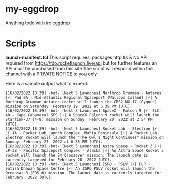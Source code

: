 # my-eggdrop
Anything todo with irc eggdrop

# Scripts
**launch-manifest.tcl**
This script requires: packages http tls & 
No API required from https://fdo.rocketlaunch.live/api but for further features an API must be purchased from this site
The script will respond within the channel with a PRIVATE NOTICE to you only

Here is a sample output what to expect:

```[16/02/2022 18:39] <bot-owner or user> !next
[16/02/2022 18:39] -bot- [Next 5 Launches] Northrop Grumman - Antares |⚡| Pad 0A - Mid-Atlantic Regional Spaceport (Wallops Island) |⚡️| A Northrop Grumman Antares rocket will launch the CRS2 NG-17 (Cygnus) mission on Saturday  February 19  2022 at 5 39 PM (UTC).
[16/02/2022 18:39] -bot- [Next 5 Launches] SpaceX - Falcon 9 |⚡| SLC-40 - Cape Canaveral SFS |⚡️| A SpaceX Falcon 9 rocket will launch the Starlink-37 (4-8) mission on Sunday  February 20  2022 at 2 54 PM (UTC).
[16/02/2022 18:39] -bot- [Next 5 Launches] Rocket Lab - Electron |⚡| LC-1A - Rocket Lab Launch Complex  Mahia Peninsula |⚡️| A Rocket Lab Electron rocket will launch the "The Owl's Night Continues" mission on Sunday  February 27  2022 at 8 35 PM (UTC).
[16/02/2022 18:39] -bot- [Next 5 Launches] Astra Space - Rocket 3 |⚡| LP-3B - Pacific Spaceport Complex - Alaska |⚡️| An Astra Space Rocket 3 rocket will launch the S4 Crossover mission. The launch date is currently targeted for February 28  2022 (UTC).
[16/02/2022 18:39] -bot- [Next 5 Launches] ISRO - PSLV |⚡| FLP - Satish Dhawan Space Centre |⚡️| An ISRO PSLV rocket will launch the Oceansat-3 (EOS-6) mission. The launch date is currently targeted for February  2022 (UTC).
```
